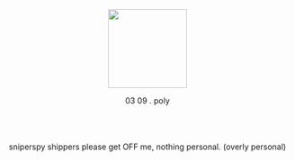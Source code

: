 <head>
</head>
</div>
<div align="center">
<div style="position: relative; text-align: center;">
<img src="https://files.catbox.moe/rkmt1t.jpg" width="140" height="140">
    <p>03 09 . poly</p><br><br><br>
sniperspy shippers please get OFF me, nothing personal. (overly personal)
  </div>
</div>

